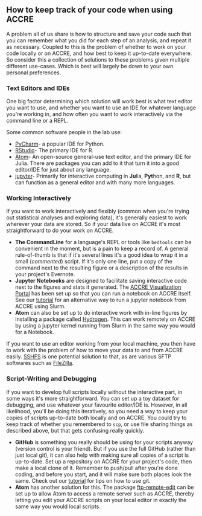## How to keep track of your code when using ACCRE

A problem all of us share is how to structure and save your code such that you can remember what you did for each step of an analysis, and repeat it as necessary. Coupled to this is the problem of whether to work on your code locally or on ACCRE, and how best to keep it up-to-date everywhere. So consider this a collection of solutions to these problems given multiple different use-cases. Which is best will largely be down to your own personal preferences.

### Text Editors and IDEs
One big factor determining which solution will work best is what text editor you want to use, and whether you want to use an IDE for whatever language you're working in, and how often you want to work interactively via the command line or a REPL.

Some common software people in the lab use:
- [PyCharm](https://www.jetbrains.com/pycharm/)- a popular IDE for Python.
- [RStudio](https://www.rstudio.com/)- The primary IDE for R.
- [Atom](https://atom.io/)- An open-source general-use text editor, and the primary IDE for Julia. There are packages you can add to it that turn it into a good editor/IDE for just about any language.
- [jupyter](https://jupyter.org/)- Primarily for interactive computing in **Ju**lia, **Pyt**hon, and **R**, but can function as a general editor and with many more languages.

### Working Interactively
If you want to work interactively and flexibly (common when you're trying out statistical analyses and exploring data), it's generally easiest to work wherever your data are stored. So if your data live on ACCRE it's most straightforward to do your work on ACCRE.

- **The CommandLine** for a language's REPL or tools like ```bedtools``` can be  convenient in the moment, but is a pain to keep a record of. A general rule-of-thumb is that if it's several lines it's a good idea to wrap it in a small (_commented_) script. If it's only one line, put a copy of the command next to the resulting figure or a description of the results in your project's Evernote.
- **Jupyter Notebooks** are designed to facilitate saving interactive code next to the figures and stats it generated. The [ACCRE Visualization Portal](https://www.vanderbilt.edu/accre/portal/#jupyter-notebooks) has been set up so that you can run a notebook on ACCRE itself. See our [tutorial](https://github.com/CapraLab/resources/tree/master/tutorials/jupyter_tutorial) for an alternative way to run a jupyter notebook from ACCRE using Slurm.
- **Atom** can also be set up to do interactive work with in-line figures by installing a package called [Hydrogen](https://atom.io/packages/hydrogen). This can work remotely on ACCRE by using a jupyter kernel running from Slurm in the same way you would for a Notebook.

If you want to use an editor working from your local machine, you then have to work with the problem of how to move your data to and from ACCRE easily. [SSHFS](https://www.digitalocean.com/community/tutorials/how-to-use-sshfs-to-mount-remote-file-systems-over-ssh) is one potential solution to that, as are various SFTP softwares such as [FileZilla](https://filezilla-project.org/).

### Script-Writing and Debugging
If you want to develop full scripts locally without the interactive part, in some ways it's more straightforward. You can set up a toy dataset for debugging, and use whatever your favourite editor/IDE is. However, in all likelihood, you'll be doing this iteratively, so you need a way to keep your copies of scripts up-to-date both locally and on ACCRE. You could try to keep track of whether you remembered to ```scp```, or use file sharing things as described above, but that gets confusing really quickly.

- **GitHub** is something you really should be using for your scripts anyway (version control is your friend). But if you use the full GitHub (rather than just local git), it can also help with making sure all copies of a script is up-to-date. Set up a repository on ACCRE for your project's code, then make a local clone of it. Remember to push/pull after you're done coding, and before you start, and it will make sure both places look the same. Check out our [tutorial](https://github.com/CapraLab/resources/tree/master/tutorials/git_github_tutorial) for tips on how to use git.
- **Atom** has another solution for this. The package [ftp-remote-edit](https://atom.io/packages/ftp-remote-edit) can be set up to allow Atom to access a remote server such as ACCRE, thereby letting you edit your ACCRE scripts on your local editor in exactly the same way you would local scripts.
